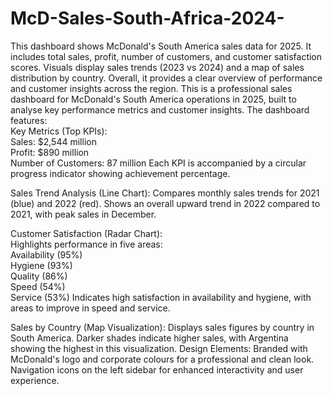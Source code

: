 # McD-Sales-South-Africa-2024- 
This dashboard shows McDonald's South America sales data for 2025. It includes total sales, profit, number of customers, and customer satisfaction scores. 
Visuals display sales trends (2023 vs 2024) and a map of sales distribution by country.
Overall, it provides a clear overview of performance and customer insights across the region. 
This is a professional sales dashboard for McDonald's South America operations in 2025, built to analyse key performance metrics and customer insights. 
The dashboard features:  
Key Metrics (Top KPIs):   
  Sales: $2,544 million   
  Profit: $890 million   
  Number of Customers: 87 million 
Each KPI is accompanied by a circular progress indicator showing achievement percentage.  

Sales Trend Analysis (Line Chart): Compares monthly sales trends for 2021 (blue) and 2022 (red). 
Shows an overall upward trend in 2022 compared to 2021, with peak sales in December. 

Customer Satisfaction (Radar Chart):  
Highlights performance in five areas:   
 Availability (95%)  
 Hygiene (93%)   
 Quality (86%)   
 Speed (54%)   
 Service (53%) 
 Indicates high satisfaction in availability and hygiene, with areas to improve in speed and service.  
 
 Sales by Country (Map Visualization): 
  Displays sales figures by country in South America. Darker shades indicate higher sales, with Argentina showing the highest in this visualization. 
  Design Elements: Branded with McDonald's logo and corporate colours for a professional and clean look. Navigation icons on the left sidebar for enhanced interactivity and user experience.
